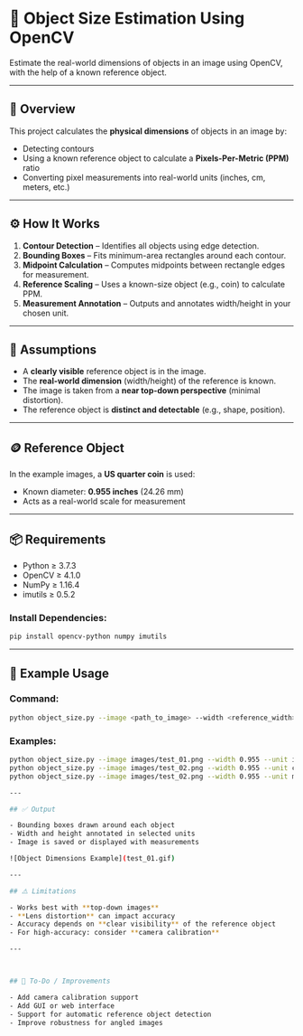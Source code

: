 # 📏 Object Size Estimation Using OpenCV

Estimate the real-world dimensions of objects in an image using OpenCV, with the help of a known reference object.

---

## 🧠 Overview

This project calculates the **physical dimensions** of objects in an image by:

- Detecting contours
- Using a known reference object to calculate a **Pixels-Per-Metric (PPM)** ratio
- Converting pixel measurements into real-world units (inches, cm, meters, etc.)

---

## ⚙️ How It Works

1. **Contour Detection** – Identifies all objects using edge detection.
2. **Bounding Boxes** – Fits minimum-area rectangles around each contour.
3. **Midpoint Calculation** – Computes midpoints between rectangle edges for measurement.
4. **Reference Scaling** – Uses a known-size object (e.g., coin) to calculate PPM.
5. **Measurement Annotation** – Outputs and annotates width/height in your chosen unit.

---

## 🧾 Assumptions

- A **clearly visible** reference object is in the image.
- The **real-world dimension** (width/height) of the reference is known.
- The image is taken from a **near top-down perspective** (minimal distortion).
- The reference object is **distinct and detectable** (e.g., shape, position).

---

## 🪙 Reference Object

In the example images, a **US quarter coin** is used:

- Known diameter: **0.955 inches** (24.26 mm)
- Acts as a real-world scale for measurement

---

## 📦 Requirements

- Python ≥ 3.7.3  
- OpenCV ≥ 4.1.0  
- NumPy ≥ 1.16.4  
- imutils ≥ 0.5.2  

### Install Dependencies:

```bash
pip install opencv-python numpy imutils
```

---

## 🧪 Example Usage

### Command:

```bash
python object_size.py --image <path_to_image> --width <reference_width> --unit <unit>
```

### Examples:

```bash
python object_size.py --image images/test_01.png --width 0.955 --unit inches
python object_size.py --image images/test_02.png --width 0.955 --unit cm
python object_size.py --image images/test_02.png --width 0.955 --unit meters

---

## ✅ Output

- Bounding boxes drawn around each object  
- Width and height annotated in selected units  
- Image is saved or displayed with measurements  

![Object Dimensions Example](test_01.gif)

---

## ⚠️ Limitations

- Works best with **top-down images**
- **Lens distortion** can impact accuracy
- Accuracy depends on **clear visibility** of the reference object
- For high-accuracy: consider **camera calibration**

---



## 📌 To-Do / Improvements

- Add camera calibration support
- Add GUI or web interface
- Support for automatic reference object detection
- Improve robustness for angled images
